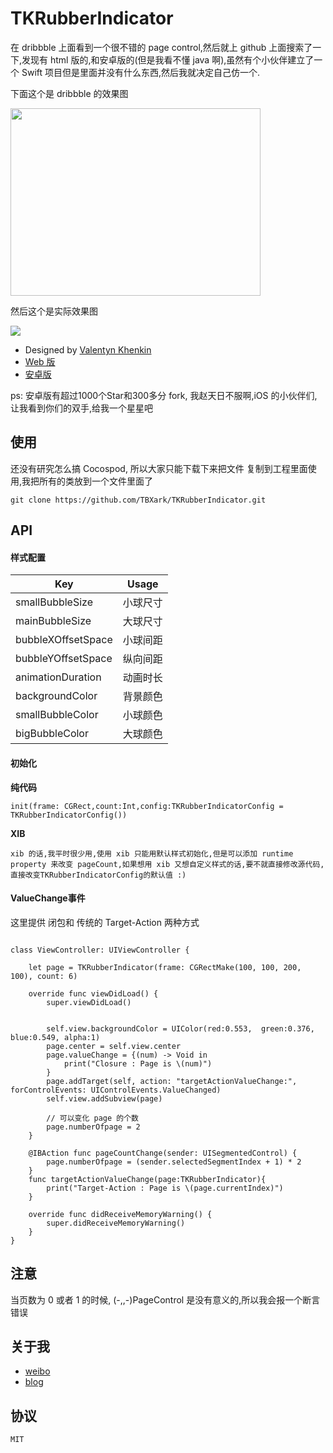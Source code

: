 #  TKRubberIndicator

在 dribbble 上面看到一个很不错的 page control,然后就上 github 上面搜索了一下,发现有 html 版的,和安卓版的(但是我看不懂 java 啊),虽然有个小伙伴建立了一个 Swift 项目但是里面并没有什么东西,然后我就决定自己仿一个.

下面这个是 dribbble 的效果图

<img src="https://d13yacurqjgara.cloudfront.net/users/303234/screenshots/2090803/pageindicator.gif" width="400px" height="300px" />

然后这个是实际效果图

<img src="https://github.com/TBXark/TKRubberIndicator/blob/master/TKRubberIndicator/rubberindicator.gif" />



* Designed by [Valentyn Khenkin](https://dribbble.com/shots/2090803-Rubber-Indicator?list=searches&tag=indicator&offset=7)
* [Web 版](http://codepen.io/machycek/full/eNvyjb/)
* [安卓版](https://github.com/LyndonChin/AndroidRubberIndicator)


ps: 安卓版有超过1000个Star和300多分 fork, 我赵天日不服啊,iOS 的小伙伴们,让我看到你们的双手,给我一个星星吧 



## 使用 

还没有研究怎么搞 Cocospod, 所以大家只能下载下来把文件 复制到工程里面使用,我把所有的类放到一个文件里面了

	git clone https://github.com/TBXark/TKRubberIndicator.git

##  API

#### 样式配置

|Key | Usage|
|---|---|
|smallBubbleSize|小球尺寸|
|mainBubbleSize|大球尺寸|
|bubbleXOffsetSpace|小球间距|
|bubbleYOffsetSpace|纵向间距|
|animationDuration|动画时长|
|backgroundColor|背景颜色|
|smallBubbleColor|小球颜色|
|bigBubbleColor|大球颜色|

#### 初始化

**纯代码**

    init(frame: CGRect,count:Int,config:TKRubberIndicatorConfig = TKRubberIndicatorConfig())


**XIB**

	xib 的话,我平时很少用,使用 xib 只能用默认样式初始化,但是可以添加 runtime property 来改变 pageCount,如果想用 xib 又想自定义样式的话,要不就直接修改源代码,直接改变TKRubberIndicatorConfig的默认值 :)


#### ValueChange事件
这里提供 闭包和 传统的 Target-Action 两种方式

```

class ViewController: UIViewController {

    let page = TKRubberIndicator(frame: CGRectMake(100, 100, 200, 100), count: 6)

    override func viewDidLoad() {
        super.viewDidLoad()

        
        self.view.backgroundColor = UIColor(red:0.553,  green:0.376,  blue:0.549, alpha:1)
        page.center = self.view.center
        page.valueChange = {(num) -> Void in
            print("Closure : Page is \(num)")
        }
        page.addTarget(self, action: "targetActionValueChange:", forControlEvents: UIControlEvents.ValueChanged)
        self.view.addSubview(page)

        // 可以变化 page 的个数
        page.numberOfpage = 2
    }
    
    @IBAction func pageCountChange(sender: UISegmentedControl) {
        page.numberOfpage = (sender.selectedSegmentIndex + 1) * 2
    }
    func targetActionValueChange(page:TKRubberIndicator){
        print("Target-Action : Page is \(page.currentIndex)")
    }

    override func didReceiveMemoryWarning() {
        super.didReceiveMemoryWarning()
    }
}

```

## 注意

当页数为 0 或者 1 的时候, (-,,-)PageControl 是没有意义的,所以我会报一个断言错误


##  关于我

* [weibo](http://weibo.com/tbxark)
* [blog](http://tbxark.github.io)

## 协议

    MIT
